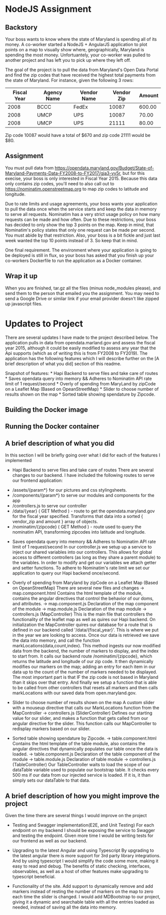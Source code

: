 # NodeJS Assignment

## Backstory

Your boss wants to know where the state of Maryland is spending all of its money. A co-worker started a NodeJS + AngularJS application
to plot points on a map to visually show where, geographically, Maryland is spending the most money. Unfortuantely, your co-worker was
pulled to another project and has left you to pick up where they left off.

The goal of the project is to pull the data from Maryland's Open Data Portal and find the zip codes that have received the highest
total payments from the state of Maryland. For instance, given the following 3 rows:

| Fiscal Year  | Agency Name   | Vendor Name   | Vendor Zip | Amount
|--------------|---------------|---------------|------------|--------
| 2008         | BCCC          | FedEx         | 10087      | 600.00
| 2008         | UMCP          | UPS           | 10087      |  70.00
| 2008         | UMCP          | UPS           | 21111      |  80.00

Zip code 10087 would have a total of $670 and zip code 21111 would be $80.

## Assignment

You must pull data from https://opendata.maryland.gov/Budget/State-of-Maryland-Payments-Data-FY2008-to-FY2017/gja3-vy5r, but for this execise,
your boss is only interested in Fiscal Year 2015. Because this data only contains zip codes, you'll need to also call out to
https://nominatim.openstreetmap.org to map zip codes to latitude and longitude.

Due to rate limits and usage agreements, your boss wants your application to pull the data once when the service starts and keep the data
in memory to serve all requests. Nominatim has a very strict usage policy on how many requests can be made and how often. Due to these
restrictions, your boss has decided to only show the top 3 points on the map. Keep in mind, that Nominatim's policy states that only
one request can be made per second. You must abide by that restriction. Also, your boss is a bit fickle and just last week wanted the top
10 points instead of 3. So keep that in mind.

One final requirement. The environment where your application is going to be deployed is still in flux, so your boss has asked that you
finish up your co-workers Dockerfile to run the application as a Docker container.

## Wrap it up

When you are finished, tar.gz all the files (minus node_modules please), and send them to the person that emailed you the assignment.
You may need to send a Google Drive or similar link if your email provider doesn't like zipped up javascript files.

# Updates to Project
There are several updates I have made to the project described below. The application pulls in data from opendata.marland.gov and assess the fiscal year 2015, 
although it could be easily modified to assess any year that the Api supports (which as of writing this is from FY2008 to FY2019).  The application has the following 
features which I will describe further on the [A brief description of what you did] section of this readme.

Snapshot of features:
    * Hapi Backend to serve files and take care of routes
    * Saves opendata query into memory && Adheres to Nominatim API rate limit of 1 request/second
	* Overly of spending from MaryLand by zipCode on a Leaflet Map (Based on OpeanStreetMap)
    * Slider to choose number of results shown on the map 
    * Sorted table showing spendature by Zipcode.

## Building the Docker image


## Running the Docker container


## A brief description of what you did
In this section I will be briefly going over what I did for each of the features I implemented

* Hapi Backend to serve files and take care of routes
There are several changes to our backend. I have included the following routes to serve our frontend application:
 - /assets/{param*} for our pictures and css stylingsheets.
 - /components/{param*} to serve our modules and components for the app
 - /controllers.js to serve our controller
 - /data/{year} ( GET Method ) - route to get the opendata.maryland.gov for the fiscal year specified. Transforms that data into a 
   sorted { vendor_zip and amount } array of objects.
 - /nominatim/{zipcode} ( GET Method ) - route used to query the nominatim API, transforming zipcodes into latitude and longitude. 

* Saves opendata query into memory && Adheres to Nominatim API rate limit of 1 request/second
In our controller.js we setup up a service to inject our shared variables into our controllers. This allows for global access to different controllers
(as long as they share a parent module) to the variables. In order to modify and get our variables we attach getter and setter functions. 
To adhere to Nominatim's rate limit we set our application to query our Hapi backend once/second.

* Overly of spending from Maryland by zipCode on a Leaflet Map (Based on OpeanStreetMap)
There are several new files and changes 
 -> map.component.html
     Contains the html template of the module, contains the angular directives that control the behavior of our doms, and attributes.
 -> map.component.js
     Declaration of the map component of the module
 -> map.module.js
     Declaration of the map module
 -> controllers.js (MapController)
     This is the main file that controllers the functionality of the leaflet map as well as quires our Hapi backend. On initialization the MapController 
     quires our database for a route that is defined in our backend called '/data/{fiscal_year}'. This is where we put in the year we are looking to access.
     Once our data is retrieved we save the data into memory, and call the function markLocations(data,count,index). This method ingests our now modified 
     data from the backend, the number of markers to display, and the index to start from. It calls our backend route /nominatim/{zipcode}, which returns 
     the latitude and longitude of our zip code. It then dynamically modifies our markers on the map; adding an entry for each item in our data up to the 
     count of the number of markers needed to be displayed. The most important part is that IF the zip code is not based in Maryland than it skips over 
     that entry. And finally we setup a function that is able to be called from other controllers that resets all markers and then calls markLocations 
     with our saved data from open.maryland.gov.

* Slider to choose number of results shown on the map 
A custom slider with a mouseup directive that calls our MarkLocations function from the MapController
 -> controllers.js (SliderController)
Defines our starting value for our slider, and makes a function that gets called from our angular directive for the slider. 
This function calls our MapController to redisplay markers based on our slider.

* Sorted table showing spendature by Zipcode.
 -> table.component.html
     Contains the html template of the table module, also contains the angular directives that dynamically populates our table once the data is loaded.
 -> table.component.js
     Declaration of the table component of the module
 -> table.module.js
     Declaration of table module
 -> controllers.js (TableController)
     Our TableController waits to load the scope of our dataTable variable used to populate our bootstrap table. It checks every 500 ms if our data from
     our injected service is loaded. If it is, it than simply sets our dataTable to that data.

## A brief description of how you might improve the project
Given the time there are several things I would improve on the project

* Testing and Swagger implementation(E2E, and Unit Testing)
For each endpoint on my backend I should be exposing the service to Swagger and testing the endpoint. Given more time I would be writing tests
for our frontend as well as our backend. 

* Upgrading to the latest Angular and using Typescript
By upgrading to the latest angular there is more support for 3rd party library integrations. And by using typescript I would simplify the code 
some more, making it easy to read and debug. The benefits of static checking, interfaces, observables, as well as a host of other features make 
upgrading to typescript beneficial.

* Functionality of the site.
Add support to dynamically remove and add markers instead of resting the number of markers on the map to zero each time the slider is changed.
I would add MDBootstrap to our project, giving it a dynamic and searchable table with all the entries loaded as needed, instead of saving all the data into memory.
